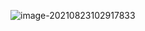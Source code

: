 ![image-20210823102917833](C:\Users\86177\AppData\Roaming\Typora\typora-user-images\image-20210823102917833.png)
